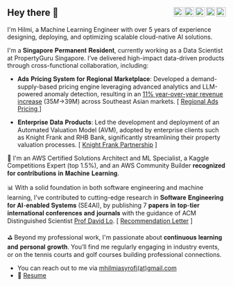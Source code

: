 <h2> 
  Hey there 👋
  <a href="https://vbr.nathanchung.dev/badge?page_id=mhilmiasyrofi.mhilmiasyrofi&style=for-the-badge&logo=Github">
    <img align="right" height="22px" src="https://vbr.nathanchung.dev/badge?page_id=mhilmiasyrofi.mhilmiasyrofi&style=for-the-badge&logo=Github" />
  </a>
  <a href="https://scholar.google.com/citations?hl=en&gmla=AHoSzlVjlJfs9P5F7daxNp8ox9wq_Q8KX_J9v7JKRxiSyoHyzck5IJ-ymOODTLiaDxOzn2jiYqA6uSFGDfCuk63g7swb&user=6F-76moAAAAJ">
    <img align="right" height="20px" src="https://upload.wikimedia.org/wikipedia/commons/2/28/Google_Scholar_logo.png" />
  </a>
  <a href="https://leetcode.com/mhilmiasyrofi/">
    <img align="right" height="22px" src="https://upload.wikimedia.org/wikipedia/commons/0/0a/LeetCode_Logo_black_with_text.svg" />
  </a>
  <a href="https://www.kaggle.com/mhilmiasyrofi">
    <img align="right" height="22px" src="https://upload.wikimedia.org/wikipedia/commons/7/7c/Kaggle_logo.png" />
  </a>
  <a href="https://www.linkedin.com/in/mhilmiasyrofi/">
    <img align="right" height="22px" src="https://upload.wikimedia.org/wikipedia/commons/0/01/LinkedIn_Logo.svg" />
  </a>
</h2>

I'm Hilmi, a Machine Learning Engineer with over 5 years of experience designing, deploying, and optimizing scalable cloud-native AI solutions.

I'm a 𝐒𝐢𝐧𝐠𝐚𝐩𝐨𝐫𝐞 𝐏𝐞𝐫𝐦𝐚𝐧𝐞𝐧𝐭 𝐑𝐞𝐬𝐢𝐝𝐞𝐧𝐭, currently working as a Data Scientist at PropertyGuru Singapore. I’ve delivered high-impact data-driven products through cross-functional collaboration, including:

- 𝐀𝐝𝐬 𝐏𝐫𝐢𝐜𝐢𝐧𝐠 𝐒𝐲𝐬𝐭𝐞𝐦 𝐟𝐨𝐫 𝐑𝐞𝐠𝐢𝐨𝐧𝐚𝐥 𝐌𝐚𝐫𝐤𝐞𝐭𝐩𝐥𝐚𝐜𝐞: Developed a demand-supply-based pricing engine leveraging advanced analytics and LLM-powered anomaly detection, resulting in an [11% year-over-year revenue increase](https://www.propertygurugroup.com/newsroom/propertyguru-reports-second-quarter-2024-results/#:~:text=Marketplaces%20revenues%20increased%2011%25%20year%20over%20year) ($35M→$39M) across Southeast Asian markets. [ [ Regional Ads Pricing ](https://www.linkedin.com/posts/mhilmiasyrofi_createwhatsnext-wearegurus-activity-7246466001024794624-JoZF/) ]

- 𝐄𝐧𝐭𝐞𝐫𝐩𝐫𝐢𝐬𝐞 𝐃𝐚𝐭𝐚 𝐏𝐫𝐨𝐝𝐮𝐜𝐭𝐬: Led the development and deployment of an Automated Valuation Model (AVM), adopted by enterprise clients such as Knight Frank and RHB Bank, significantly streamlining their property valuation processes. [ [Knight Frank Partnership](https://www.linkedin.com/posts/propertyguru-for-business_knightfrank-knightfrankmalaysia-partnersinproperty-activity-7051361835786129408-xYZc/) ]

🏅 I'm an AWS Certified Solutions Architect and ML Specialist, a Kaggle Competitions Expert (top 1.5%), and an AWS Community Builder 𝐫𝐞𝐜𝐨𝐠𝐧𝐢𝐳𝐞𝐝 𝐟𝐨𝐫 𝐜𝐨𝐧𝐭𝐫𝐢𝐛𝐮𝐭𝐢𝐨𝐧𝐬 𝐢𝐧 𝐌𝐚𝐜𝐡𝐢𝐧𝐞 𝐋𝐞𝐚𝐫𝐧𝐢𝐧𝐠.

📊 With a solid foundation in both software engineering and machine learning, I’ve contributed to cutting-edge research in 𝐒𝐨𝐟𝐭𝐰𝐚𝐫𝐞 𝐄𝐧𝐠𝐢𝐧𝐞𝐞𝐫𝐢𝐧𝐠 𝐟𝐨𝐫 𝐀𝐈-𝐞𝐧𝐚𝐛𝐥𝐞𝐝 𝐒𝐲𝐬𝐭𝐞𝐦𝐬 (SE4AI), by publishing 7 𝐩𝐚𝐩𝐞𝐫𝐬 𝐢𝐧 𝐭𝐨𝐩-𝐭𝐢𝐞𝐫 𝐢𝐧𝐭𝐞𝐫𝐧𝐚𝐭𝐢𝐨𝐧𝐚𝐥 𝐜𝐨𝐧𝐟𝐞𝐫𝐞𝐧𝐜𝐞𝐬 𝐚𝐧𝐝 𝐣𝐨𝐮𝐫𝐧𝐚𝐥𝐬 with the guidance of ACM Distinguished Scientist [Prof David Lo](https://scholar.google.com/citations?user=Ra4bt-oAAAAJ&hl=en). [ [Recommendation Letter](https://drive.google.com/file/d/1qCdfXv_gRqM1UB9iHie23PyrVX36dK8G/view) ]

⛳ Beyond my professional work, I'm passionate about 𝐜𝐨𝐧𝐭𝐢𝐧𝐮𝐨𝐮𝐬 𝐥𝐞𝐚𝐫𝐧𝐢𝐧𝐠 𝐚𝐧𝐝 𝐩𝐞𝐫𝐬𝐨𝐧𝐚𝐥 𝐠𝐫𝐨𝐰𝐭𝐡. You’ll find me regularly engaging in industry events, or on the tennis courts and golf courses building professional connections.

-  You can reach out to me via [mhilmiasyrofi(at)gmail.com](mailto:mhilmiasyrofi@gmail.com)
- 📝 [Resume](https://mhilmiasyrofi.github.io/files/Resume.pdf)
